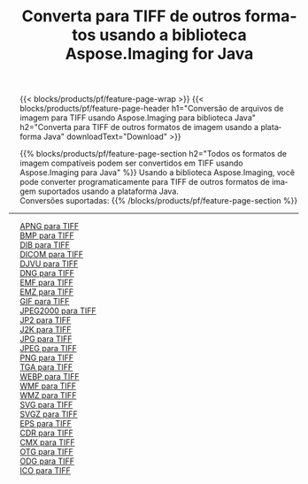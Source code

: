 ﻿---
title: Converta para TIFF de outros formatos usando a biblioteca Aspose.Imaging for Java 
weight: 3920
url: /pt/java/conversion/to/tiff 
lang: pt
langdirlevel: 2
locales: zh-hans,ja,it,ru,de,es,fr,nl,id,lt,pl,pt,vi,tr,ko,zh-hant,ar,hi,th,sv,cs,uk,he
description: Usando Aspose.Imaging você pode converter para TIFF de outros formatos usando Java
---

{{< blocks/products/pf/feature-page-wrap >}}
{{< blocks/products/pf/feature-page-header h1="Conversão de arquivos de imagem para TIFF usando Aspose.Imaging para biblioteca Java" h2="Converta para TIFF de outros formatos de imagem usando a plataforma Java" downloadText="Download" >}}


{{% blocks/products/pf/feature-page-section  h2="Todos os formatos de imagem compatíveis podem ser convertidos em TIFF usando Aspose.Imaging para Java" %}}
Usando a biblioteca Aspose.Imaging, você pode converter programaticamente para TIFF de outros formatos de imagem suportados usando a plataforma Java.
<br/>
Conversões suportadas:
{{% /blocks/products/pf/feature-page-section %}}
<div class="container-fluid productfamilypage bg-gray">
    <div class="convertypes bg-gray agp-content section">
        <div class="container">
		<hr style="margin-left:-20px;"/>
		<div class="row other-converters">
		    <div class='col-md-2 other-converter remove-lp remove-rp'><a href="/imaging/pt/java/conversion/apng-to-tiff" >APNG para TIFF</a></div>
<div class='col-md-2 other-converter remove-lp remove-rp'><a href="/imaging/pt/java/conversion/bmp-to-tiff" >BMP para TIFF</a></div>
<div class='col-md-2 other-converter remove-lp remove-rp'><a href="/imaging/pt/java/conversion/dib-to-tiff" >DIB para TIFF</a></div>
<div class='col-md-2 other-converter remove-lp remove-rp'><a href="/imaging/pt/java/conversion/dicom-to-tiff" >DICOM para TIFF</a></div>
<div class='col-md-2 other-converter remove-lp remove-rp'><a href="/imaging/pt/java/conversion/djvu-to-tiff" >DJVU para TIFF</a></div>
<div class='col-md-2 other-converter remove-lp remove-rp'><a href="/imaging/pt/java/conversion/dng-to-tiff" >DNG para TIFF</a></div>
<div class='col-md-2 other-converter remove-lp remove-rp'><a href="/imaging/pt/java/conversion/emf-to-tiff" >EMF para TIFF</a></div>
<div class='col-md-2 other-converter remove-lp remove-rp'><a href="/imaging/pt/java/conversion/emz-to-tiff" >EMZ para TIFF</a></div>
<div class='col-md-2 other-converter remove-lp remove-rp'><a href="/imaging/pt/java/conversion/gif-to-tiff" >GIF para TIFF</a></div>
<div class='col-md-2 other-converter remove-lp remove-rp'><a href="/imaging/pt/java/conversion/jpeg2000-to-tiff" >JPEG2000 para TIFF</a></div>
<div class='col-md-2 other-converter remove-lp remove-rp'><a href="/imaging/pt/java/conversion/jp2-to-tiff" >JP2 para TIFF</a></div>
<div class='col-md-2 other-converter remove-lp remove-rp'><a href="/imaging/pt/java/conversion/j2k-to-tiff" >J2K para TIFF</a></div>
<div class='col-md-2 other-converter remove-lp remove-rp'><a href="/imaging/pt/java/conversion/jpg-to-tiff" >JPG para TIFF</a></div>
<div class='col-md-2 other-converter remove-lp remove-rp'><a href="/imaging/pt/java/conversion/jpeg-to-tiff" >JPEG para TIFF</a></div>
<div class='col-md-2 other-converter remove-lp remove-rp'><a href="/imaging/pt/java/conversion/png-to-tiff" >PNG para TIFF</a></div>
<div class='col-md-2 other-converter remove-lp remove-rp'><a href="/imaging/pt/java/conversion/tga-to-tiff" >TGA para TIFF</a></div>
<div class='col-md-2 other-converter remove-lp remove-rp'><a href="/imaging/pt/java/conversion/webp-to-tiff" >WEBP para TIFF</a></div>
<div class='col-md-2 other-converter remove-lp remove-rp'><a href="/imaging/pt/java/conversion/wmf-to-tiff" >WMF para TIFF</a></div>
<div class='col-md-2 other-converter remove-lp remove-rp'><a href="/imaging/pt/java/conversion/wmz-to-tiff" >WMZ para TIFF</a></div>
<div class='col-md-2 other-converter remove-lp remove-rp'><a href="/imaging/pt/java/conversion/svg-to-tiff" >SVG para TIFF</a></div>
<div class='col-md-2 other-converter remove-lp remove-rp'><a href="/imaging/pt/java/conversion/svgz-to-tiff" >SVGZ para TIFF</a></div>
<div class='col-md-2 other-converter remove-lp remove-rp'><a href="/imaging/pt/java/conversion/eps-to-tiff" >EPS para TIFF</a></div>
<div class='col-md-2 other-converter remove-lp remove-rp'><a href="/imaging/pt/java/conversion/cdr-to-tiff" >CDR para TIFF</a></div>
<div class='col-md-2 other-converter remove-lp remove-rp'><a href="/imaging/pt/java/conversion/cmx-to-tiff" >CMX para TIFF</a></div>
<div class='col-md-2 other-converter remove-lp remove-rp'><a href="/imaging/pt/java/conversion/otg-to-tiff" >OTG para TIFF</a></div>
<div class='col-md-2 other-converter remove-lp remove-rp'><a href="/imaging/pt/java/conversion/odg-to-tiff" >ODG para TIFF</a></div>
<div class='col-md-2 other-converter remove-lp remove-rp'><a href="/imaging/pt/java/conversion/ico-to-tiff" >ICO para TIFF</a></div>
                </div>
        </div>
    </div>
</div>
<br/>

